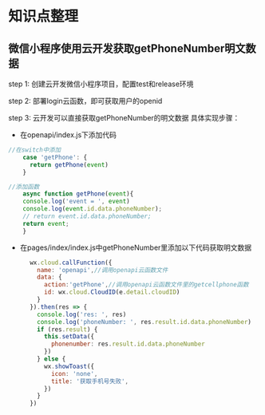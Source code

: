 # 知识点整理

## 微信小程序使用云开发获取getPhoneNumber明文数据

step 1: 创建云开发微信小程序项目，配置test和release环境

step 2: 部署login云函数，即可获取用户的openid

step 3: 云开发可以直接获取getPhoneNumber的明文数据
具体实现步骤：

+ 在openapi/index.js下添加代码

```javascript
//在switch中添加
    case 'getPhone': {
      return getPhone(event)
    }

//添加函数
    async function getPhone(event){
    console.log('event = ', event)
    console.log(event.id.data.phoneNumber);
    // return event.id.data.phoneNumber;
    return event;
    }
```

+ 在pages/index/index.js中getPhoneNumber里添加以下代码获取明文数据

```javascript
      wx.cloud.callFunction({
        name: 'openapi',//调用openapi云函数文件
        data: {
          action:'getPhone',//调用openapi云函数文件里的getcellphone函数
          id: wx.cloud.CloudID(e.detail.cloudID)
        }
      }).then(res => {
        console.log('res: ', res)
        console.log('phoneNumber: ', res.result.id.data.phoneNumber)
        if (res.result) {
          this.setData({
            phonenumber: res.result.id.data.phoneNumber
          })
        } else {
          wx.showToast({
            icon: 'none',
            title: '获取手机号失败',
          })
        }
      }) 
```